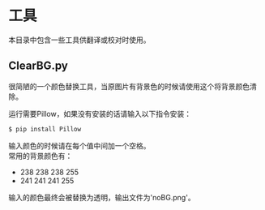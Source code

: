 # 工具

本目录中包含一些工具供翻译或校对时使用。

## ClearBG.py

很简陋的一个颜色替换工具，当原图片有背景色的时候请使用这个将背景颜色清除。

运行需要Pillow，如果没有安装的话请输入以下指令安装：

```bash
$ pip install Pillow
```

输入颜色的时候请在每个值中间加一个空格。  
常用的背景颜色有：

- 238 238 238 255
- 241 241 241 255

输入的颜色最终会被替换为透明，输出文件为'noBG.png'。